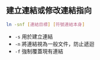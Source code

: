 
## 建立連結或修改連結指向

```sh
ln -snf [連結目標] [符號連結本身]
```

+ `-s` 用於建立連結
+ `-n` 將連結視為一般文件，防止遞迴
+ `-f` 強制覆蓋現有連結